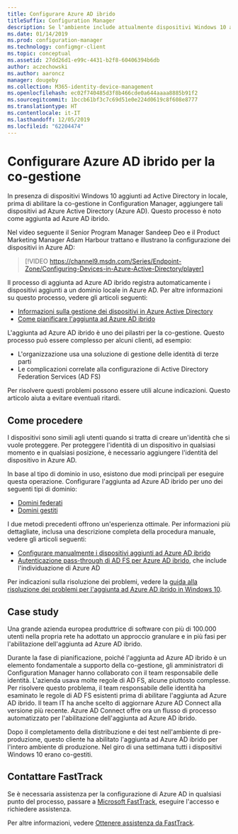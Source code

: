 ```yaml
---
title: Configurare Azure AD ibrido
titleSuffix: Configuration Manager
description: Se l'ambiente include attualmente dispositivi Windows 10 aggiunti a un dominio, configurare Azure AD ibrido prima di abilitare la co-gestione
ms.date: 01/14/2019
ms.prod: configuration-manager
ms.technology: configmgr-client
ms.topic: conceptual
ms.assetid: 27dd26d1-e99c-4431-b2f8-60406394b6db
author: aczechowski
ms.author: aaroncz
manager: dougeby
ms.collection: M365-identity-device-management
ms.openlocfilehash: ec02f740485d3f8b466cde0a644aaaa8885b91f2
ms.sourcegitcommit: 1bccb61bf3c7c69d51e0e224d0619c8f608e8777
ms.translationtype: HT
ms.contentlocale: it-IT
ms.lasthandoff: 12/05/2019
ms.locfileid: "62204474"
---
```

# <a name="set-up-hybrid-azure-ad-for-co-management"></a>Configurare Azure AD ibrido per la co-gestione

In presenza di dispositivi Windows 10 aggiunti ad Active Directory in locale, prima di abilitare la co-gestione in Configuration Manager, aggiungere tali dispositivi ad Azure Active Directory (Azure AD). Questo processo è noto come aggiunta ad Azure AD ibrido. 

Nel video seguente il Senior Program Manager Sandeep Deo e il Product Marketing Manager Adam Harbour trattano e illustrano la configurazione dei dispositivi in Azure AD:

> [!VIDEO https://channel9.msdn.com/Series/Endpoint-Zone/Configuring-Devices-in-Azure-Active-Directory/player]

Il processo di aggiunta ad Azure AD ibrido registra automaticamente i dispositivi aggiunti a un dominio locale in Azure AD. Per altre informazioni su questo processo, vedere gli articoli seguenti:
- [Informazioni sulla gestione dei dispositivi in Azure Active Directory](https://docs.microsoft.com/azure/active-directory/device-management-introduction) 
- [Come pianificare l'aggiunta ad Azure AD ibrido](https://docs.microsoft.com/azure/active-directory/devices/hybrid-azuread-join-plan)

L'aggiunta ad Azure AD ibrido è uno dei pilastri per la co-gestione. Questo processo può essere complesso per alcuni clienti, ad esempio:
- L'organizzazione usa una soluzione di gestione delle identità di terze parti 
- Le complicazioni correlate alla configurazione di Active Directory Federation Services (AD FS)

Per risolvere questi problemi possono essere utili alcune indicazioni. Questo articolo aiuta a evitare eventuali ritardi.


## <a name="how-to-do-it"></a>Come procedere

I dispositivi sono simili agli utenti quando si tratta di creare un'identità che si vuole proteggere. Per proteggere l'identità di un dispositivo in qualsiasi momento e in qualsiasi posizione, è necessario aggiungere l'identità del dispositivo in Azure AD.

In base al tipo di dominio in uso, esistono due modi principali per eseguire questa operazione. Configurare l'aggiunta ad Azure AD ibrido per uno dei seguenti tipi di dominio:  
- [Domini federati](https://docs.microsoft.com/azure/active-directory/devices/hybrid-azuread-join-federated-domains)  
- [Domini gestiti](https://docs.microsoft.com/azure/active-directory/devices/hybrid-azuread-join-managed-domains)  

I due metodi precedenti offrono un'esperienza ottimale. Per informazioni più dettagliate, inclusa una descrizione completa della procedura manuale, vedere gli articoli seguenti:
- [Configurare manualmente i dispositivi aggiunti ad Azure AD ibrido](https://docs.microsoft.com/azure/active-directory/device-management-hybrid-azuread-joined-devices-setup)  
- [Autenticazione pass-through di AD FS per Azure AD ibrido](https://docs.microsoft.com/windows-server/identity/ad-fs/ad-fs-overview), che include l'individuazione di Azure AD  

Per indicazioni sulla risoluzione dei problemi, vedere la [guida alla risoluzione dei problemi per l'aggiunta ad Azure AD ibrido in Windows 10](https://docs.microsoft.com/azure/active-directory/devices/troubleshoot-hybrid-join-windows-current).



## <a name="case-study"></a>Case study

Una grande azienda europea produttrice di software con più di 100.000 utenti nella propria rete ha adottato un approccio granulare e in più fasi per l'abilitazione dell'aggiunta ad Azure AD ibrido.

Durante la fase di pianificazione, poiché l'aggiunta ad Azure AD ibrido è un elemento fondamentale a supporto della co-gestione, gli amministratori di Configuration Manager hanno collaborato con il team responsabile delle identità. L'azienda usava molte regole di AD FS, alcune piuttosto complesse. Per risolvere questo problema, il team responsabile delle identità ha esaminato le regole di AD FS esistenti prima di abilitare l'aggiunta ad Azure AD ibrido. Il team IT ha anche scelto di aggiornare Azure AD Connect alla versione più recente. Azure AD Connect offre ora un flusso di processo automatizzato per l'abilitazione dell'aggiunta ad Azure AD ibrido.

Dopo il completamento della distribuzione e dei test nell'ambiente di pre-produzione, questo cliente ha abilitato l'aggiunta ad Azure AD ibrido per l'intero ambiente di produzione. Nel giro di una settimana tutti i dispositivi Windows 10 erano co-gestiti.



## <a name="contact-fasttrack"></a>Contattare FastTrack

Se è necessaria assistenza per la configurazione di Azure AD in qualsiasi punto del processo, passare a [Microsoft FastTrack](https://Microsoft.com/FastTrack/), eseguire l'accesso e richiedere assistenza. 

Per altre informazioni, vedere [Ottenere assistenza da FastTrack](/sccm/comanage/quickstart-fasttrack). 

